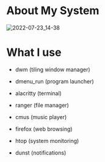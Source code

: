 
# About My System <a name="About"></a>

![2022-07-23_14-38](https://user-images.githubusercontent.com/95656575/180605309-b85ebcde-7f04-49ea-aebf-2ea59fb25b1f.png)

# What I use

- dwm (tiling window manager)
  
- dmenu_run (program launcher)
  
- alacritty (terminal)
  
- ranger (file manager)
  
- cmus (music player)
  
- firefox (web browsing)
  
- htop (system monitoring)
  
- dunst (notifications)
